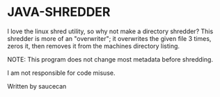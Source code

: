 # JAVA-SHREDDER
I love the linux shred utility, so why not make a directory shredder?
This shredder is more of an "overwriter"; it overwrites the given file 3 times, zeros it, then removes it from the machines directory listing.  

NOTE: This program does not change most metadata before shredding.

I am not responsible for code misuse.

Written by saucecan
